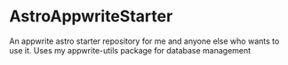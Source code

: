 # AstroAppwriteStarter
 An appwrite astro starter repository for me and anyone else who wants to use it. Uses my appwrite-utils package for database management
